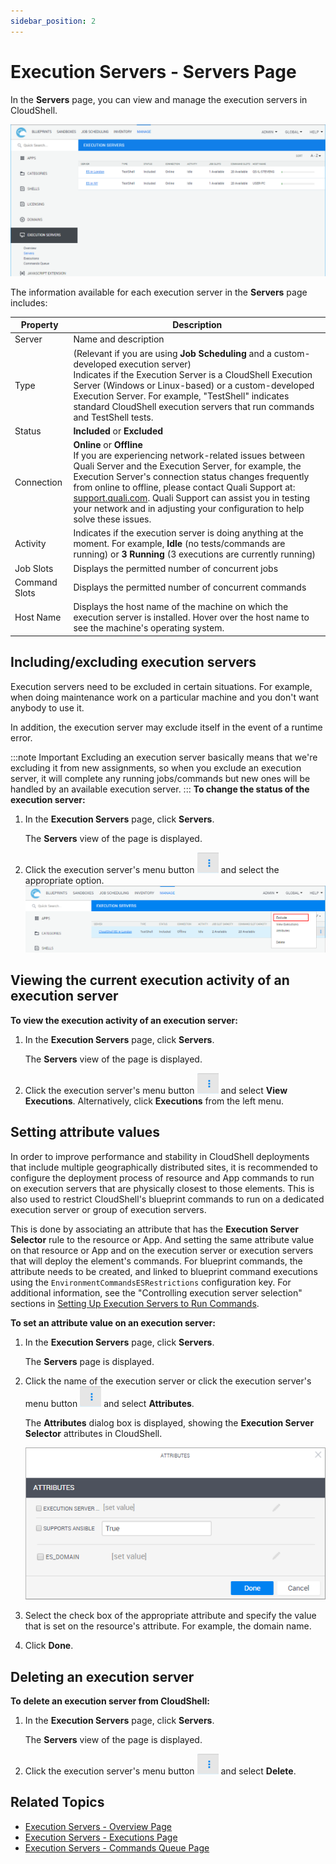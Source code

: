 ```yaml
---
sidebar_position: 2
---
```


# Execution Servers - Servers Page

In the **Servers** page, you can view and manage the execution servers in CloudShell.

![](/Images/CloudShell-Portal/Manage/ExecutionServersServersPage.png)

The information available for each execution server in the **Servers** page includes:

| Property | Description |
| --- | --- |
| Server | Name and description |
| Type | (Relevant if you are using **Job Scheduling** and a custom-developed execution server)<br/>Indicates if the Execution Server is a CloudShell Execution Server (Windows or Linux-based) or a custom-developed Execution Server. For example, "TestShell" indicates standard CloudShell execution servers that run commands and TestShell tests. |
| Status | **Included** or **Excluded** |
| Connection | **Online** or **Offline**<br/>If you are experiencing network-related issues between Quali Server and the Execution Server, for example, the Execution Server's connection status changes frequently from online to offline, please contact Quali Support at: [support.quali.com](https://support.quali.com/). Quali Support can assist you in testing your network and in adjusting your configuration to help solve these issues. |
| Activity | Indicates if the execution server is doing anything at the moment. For example, **Idle** (no tests/commands are running) or **3 Running** (3 executions are currently running) |
| Job Slots | Displays the permitted number of concurrent jobs |
| Command Slots | Displays the permitted number of concurrent commands |
| Host Name | Displays the host name of the machine on which the execution server is installed. Hover over the host name to see the machine's operating system. |

## Including/excluding execution servers

Execution servers need to be excluded in certain situations. For example, when doing maintenance work on a particular machine and you don't want anybody to use it.

In addition, the execution server may exclude itself in the event of a runtime error.

:::note Important
Excluding an execution server basically means that we're excluding it from new assignments, so when you exclude an execution server, it will complete any running jobs/commands but new ones will be handled by an available execution server.
:::
**To change the status of the execution server:**

1. In the **Execution Servers** page, click **Servers**.
    
    The **Servers** view of the page is displayed.
    
2. Click the execution server's menu button ![](/Images/CloudShell-Portal/Manage/ExecutionServersServersMenuButton.png) and select the appropriate option.![](/Images/CloudShell-Portal/Manage/ExecutionServersIncludeExclude.png)

## Viewing the current execution activity of an execution server

**To view the execution activity of an execution server:**

1. In the **Execution Servers** page, click **Servers**.
    
    The **Servers** view of the page is displayed.
    
2. Click the execution server's menu button ![](/Images/CloudShell-Portal/Manage/ExecutionServersServersMenuButton.png) and select **View Executions**. Alternatively, click **Executions** from the left menu.

## Setting attribute values

In order to improve performance and stability in CloudShell deployments that include multiple geographically distributed sites, it is recommended to configure the deployment process of resource and App commands to run on execution servers that are physically closest to those elements. This is also used to restrict CloudShell's blueprint commands to run on a dedicated execution server or group of execution servers.

This is done by associating an attribute that has the **Execution Server Selector** rule to the resource or App. And setting the same attribute value on that resource or App and on the execution server or execution servers that will deploy the element's commands. For blueprint commands, the attribute needs to be created, and linked to blueprint command executions using the `EnvironmentCommandsESRestrictions` configuration key. For additional information, see the "Controlling execution server selection" sections in [Setting Up Execution Servers to Run Commands](../../cloudshell-execution-server-configurations/setting-up-execution-servers-to-run-commands.md).

**To set an attribute value on an execution server:**

1. In the **Execution Servers** page, click **Servers**.
    
    The **Servers** page is displayed.
    
2. Click the name of the execution server or click the execution server's menu button ![](/Images/CloudShell-Portal/Manage/ExecutionServersServersMenuButton.png) and select **Attributes**.
    
    The **Attributes** dialog box is displayed, showing the **Execution Server Selector** attributes in CloudShell.
    
    ![](/Images/CloudShell-Portal/Manage/ExecutionServersServersAttributes.png)
    
3. Select the check box of the appropriate attribute and specify the value that is set on the resource's attribute. For example, the domain name.
    
4. Click **Done**.

## Deleting an execution server

**To delete an execution server from CloudShell:**

1. In the **Execution Servers** page, click **Servers**.
    
    The **Servers** view of the page is displayed.
    
2. Click the execution server's menu button ![](/Images/CloudShell-Portal/Manage/ExecutionServersServersMenuButton.png) and select **Delete**.

## Related Topics

- [Execution Servers - Overview Page](../managing-execution-servers/execution-servers-overview-page.md)
- [Execution Servers - Executions Page](../managing-execution-servers/execution-servers-executions-page.md)
- [Execution Servers - Commands Queue Page](../managing-execution-servers/execution-servers-commands-queue-page.md)
